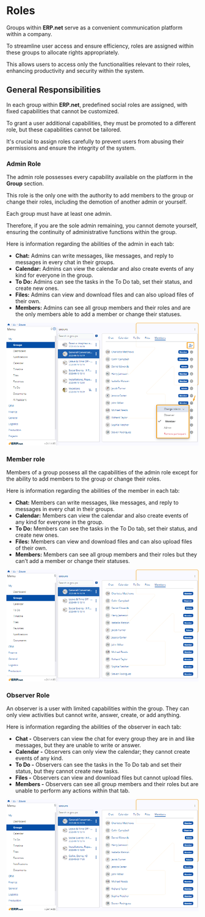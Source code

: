 # Roles 

Groups within **ERP.net** serve as a convenient communication platform within a company. 

To streamline user access and ensure efficiency, roles are assigned within these groups to allocate rights appropriately. 

This allows users to access only the functionalities relevant to their roles, enhancing productivity and security within the system.

## General Responsibilities 

In each group within **ERP.net**, predefined social roles are assigned, with fixed capabilities that cannot be customized. 

To grant a user additional capabilities, they must be promoted to a different role, but these capabilities cannot be tailored.

It's crucial to assign roles carefully to prevent users from abusing their permissions and ensure the integrity of the system.

### Admin Role

The admin role possesses every capability available on the platform in the **Group** section.

This role is the only one with the authority to add members to the group or change their roles, including the demotion of another admin or yourself. 

Each group must have at least one admin. 

Therefore, if you are the sole admin remaining, you cannot demote yourself, ensuring the continuity of administrative functions within the group.

Here is information regarding the abilities of the admin in each tab:
- **Chat:** Admins can write messages, like messages, and reply to messages in every chat in their groups.
- **Calendar:** Admins can view the calendar and also create events of any kind for everyone in the group.
- **To Do:** Admins can see the tasks in the To Do tab, set their status, and create new ones.
- **Files:** Admins can view and download files and can also upload files of their own.
- **Members:** Admins can see all group members and their roles and are the only members able to add a member or change their statuses.

 ![Pictures](pictures/Roles_Admin_16_04.png)  

### Member role

Members of a group possess all the capabilities of the admin role except for the ability to add members to the group or change their roles.

Here is information regarding the abilities of the member in each tab:
- **Chat:** Members can write messages, like messages, and reply to messages in every chat in their groups.
- **Calendar:** Members can view the calendar and also create events of any kind for everyone in the group.
- **To Do:** Members can see the tasks in the To Do tab, set their status, and create new ones.
- **Files:** Members can view and download files and can also upload files of their own.
- **Members:** Members can see all group members and their roles but they can’t add a member or change their statuses.

![Pictures](pictures/Roles_Member_16_04.png)   

### Observer Role

An observer is a user with limited capabilities within the group. They can only view activities but cannot write, answer, create, or add anything.

Here is information regarding the abilities of the observer in each tab:
- **Chat -** Observers can view the chat for every group they are in and like messages, but they are unable to write or answer.
- **Calendar -** Observers can only view the calendar; they cannot create events of any kind.
- **To Do -** Observers can see the tasks in the To Do tab and set their status, but they cannot create new tasks.
- **Files -** Observers can view and download files but cannot upload files.
- **Members -** Observers can see all group members and their roles but are unable to perform any actions within that tab.

![Pictures](pictures/Roles_Observer_16_04.png)   
